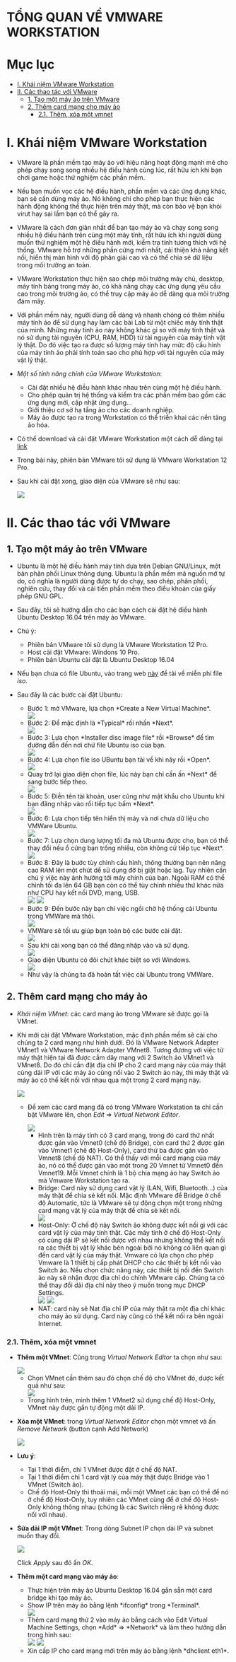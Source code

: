 # **TỔNG QUAN VỀ VMWARE WORKSTATION**

# Mục lục 

- [I. Khái niệm VMware Workstation](#KhainiemVMwareWorkstation)
- [II. Các thao tác với VMware](#CacthaotacvoiVMware)
    - [1. Tạo một máy ảo trên VMware](#TaomotmayaotrenVMware)
    - [2. Thêm card mạng cho máy ảo](#Themcardmangchomayao)
         - [2.1. Thêm, xóa một vmnet](#Themxoamotvmnet)

<a name="KhainiemVMwareWorkstation"></a>

# I. Khái niệm VMware Workstation
- VMware là phần mềm tạo máy ảo với hiệu năng hoạt động mạnh mẽ cho phép chạy song song nhiều hệ điều hành cùng lúc, rất hữu ích khi bạn chơi game hoặc thử nghiệm các phần mềm. 
- Nếu bạn muốn vọc các hệ điều hành, phần mềm và các ứng dụng khác, bạn sẽ cần dùng máy ảo. Nó không chỉ cho phép bạn thực hiện các hành động không thể thực hiện trên máy thật, mà còn bảo vệ bạn khỏi virut hay sai lầm bạn có thể gây ra.
- VMware là cách đơn giản nhất để bạn tạo máy ảo và chạy song song nhiều hệ điều hành trên cùng một máy tính, rất hữu ích khi người dùng muốn thử nghiệm một hệ điều hành mới, kiểm tra tính tương thích với hệ thống. VMware hỗ trợ những phần cứng mới nhất, cải thiện khả năng kết nối, hiển thị màn hình với độ phân giải cao và có thể chia sẻ dữ liệu trong môi trường an toàn.
- VMware Workstation thực hiện sao chép môi trường máy chủ, desktop, máy tính bảng trong máy ảo, có khả năng chạy các ứng dụng yêu cầu cao trong môi trường ảo, có thể truy cập máy ảo dễ dàng qua môi trường đám mây.
- Với phần mềm này, người dùng dễ dàng và nhanh chóng có thêm nhiều máy tính ảo để sử dụng hay làm các bài Lab từ một chiếc máy tính thật của mình. Những máy tính ảo này không khác gì so với máy tính thật và nó sử dụng tài nguyên (CPU, RAM, HDD) từ tài nguyên của máy tính vật lý thật. Do đó việc tạo ra được số lượng máy tính hay mức độ cấu hình của máy tính ảo phải tính toán sao cho phù hợp với tài nguyên của máy vật lý thật.
- *Một số tính năng chính của VMware Workstation*:
   <ul>
   <li> Cài đặt nhiều hệ điều hành khác nhau trên cùng một hệ điều hành.</li>
   <li> Cho phép quản trị hệ thống và kiểm tra các phần mềm bao gồm các ứng dụng mới, cập nhật ứng dụng...</li>
   <li> Giới thiệu cơ sở hạ tầng ảo cho các doanh nghiệp.</li>
   <li> Máy ảo được tạo ra trong Workstation có thể triển khai các nền tảng ảo hóa.</li>
   </ul>

- Có thể download và cài đặt VMware Workstation một cách dễ dàng tại [link](https://my.vmware.com/web/vmware/info/slug/desktop_end_user_computing/vmware_workstation/10_0)
- Trong bài này, phiên bản VMware tôi sử dụng là VMware Workstation 12 Pro.
- Sau khi cài đặt xong, giao diện của VMware sẽ như sau:

   <img src="http://2.pik.vn/201881a89485-e88a-4652-809f-d037d1e54826.png">

<a name="CacthaotacvoiVMware"></a>

# II. Các thao tác với VMware

<a name="TaomotmayaotrenVMware"></a>

## 1. Tạo một máy ảo trên VMware
- Ubuntu là một hệ điều hành máy tính dựa trên Debian GNU/Linux, một bản phân phối Linux thông dụng. Ubuntu là phần mềm mã nguồn mở tự do, có nghĩa là người dùng được tự do chạy, sao chép, phân phối, nghiên cứu, thay đổi và cải tiến phần mềm theo điều khoản của giấy phép GNU GPL.
- Sau đây, tôi sẽ hướng dẫn cho các bạn cách cài đặt hệ điều hành Ubuntu Desktop 16.04 trên máy ảo VMware.
- Chú ý:
   <ul>
   <li> Phiên bản VMware tôi sử dụng là VMware Workstation 12 Pro.</li>
   <li> Host cài đặt VMware: Windons 10 Pro.</li>
   <li> Phiên bản Ubuntu cài đặt là Ubuntu Desktop 16.04</li>
   </ul>

- Nếu bạn chưa có file Ubuntu, vào trang web [này](https://www.ubuntu.com/download) để tải về miễn phí file *iso*.
- Sau đây là các bước cài đặt Ubuntu:
   <ul>
   <li> Bước 1: mở VMware, lựa chọn *Create a New Virtual Machine*.</li>

   <img src="http://2.pik.vn/2018ee6a34d0-4536-4a73-ab45-61061e1baa71.png">

   <li> Bước 2: Để mặc định là *Typical* rồi nhấn *Next*.</li>

   <img src="http://2.pik.vn/2018caacad41-1248-43c0-8491-35836a28d2ee.png">

   <li> Bước 3: Lựa chọn *Installer disc image file* rồi *Browse* để tìm đường đẫn đến nơi chứ file Ubuntu iso của bạn.</li>

   <img src="http://2.pik.vn/20189387c522-3bda-4b25-889a-8d6c89cd1af1.png">

   <li> Bước 4: Lựa chọn file iso UBuntu bạn tải về khi nãy rồi *Open*.</li>

   <img src="http://2.pik.vn/2018213412ad-0b60-41ed-9f7f-962d2edafe07.png">

   <li> Quay trở lại giao diện chọn file, lúc này bạn chỉ cần ấn *Next* để sang bước tiếp theo.</li>

   <img src="http://2.pik.vn/201892b0aec2-aa20-447b-987f-6e21c8ff906e.png">

   <li> Bước 5: Điền tên tài khoản, user cũng như mật khẩu cho Ubuntu khi bạn đăng nhập vào rồi tiếp tục bấm *Next*.</li>

   <img src="http://2.pik.vn/201873cc135f-e465-48ad-8e7b-654ac774c283.png">

   <li> Bước 6: Lựa chọn tiếp tên hiển thị máy và nơi chưa dữ liệu cho VMWare Ubuntu.</li>

   <img src="http://2.pik.vn/20182566f686-b985-46fb-8074-f17abe6a7087.png">

   <li> Bước 7: Lựa chọn dung lượng tối đa mà Ubuntu được cho, bạn có thể thay đổi nếu ổ cứng bạn trống nhiều, còn không cứ tiếp tục *Next*.</li> 

   <img src="http://2.pik.vn/201877d404bf-051c-417f-a146-0e5729f09209.png">

   <li> Bước 8: Đây là bước tùy chỉnh cấu hình, thông thường bạn nên nâng cao RAM lên một chút dể sử dụng đỡ bị giật hoặc lag. Tuy nhiên cần chú ý việc này ảnh hưởng tới máy chính của bạn. Ngoài RAM có thể chỉnh tối đa lên 64 GB bạn còn có thể tùy chỉnh nhiều thứ khác nữa như CPU hay kết nối DVD, mạng, USB.</li>

   <img src="http://2.pik.vn/201821297114-8ad2-4d9e-9304-e19ccea55c9c.png">

   <img src="http://2.pik.vn/2018e289670a-f661-415a-bc96-92a68ecf53d4.png">

   <li> Bước 9: Đến bước này bạn chỉ việc ngồi chờ hệ thống cài Ubuntu trong VMWare mà thôi.</li>

   <img src="http://2.pik.vn/2018a4eee906-97d2-4152-8ca2-7c1d04808752.png">

   <li> VMWare sẽ tối ưu giúp bạn toàn bộ các bước cài đặt.</li> 

   <img src="http://2.pik.vn/2018d675b966-16eb-48b0-a78d-6a217522ccf5.png">

   <li> Sau khi cài xong bạn có thể đăng nhập vào và sử dụng.</li>

   <img src="http://2.pik.vn/201836627746-01fe-451a-a7eb-5bd0af4cd1d2.png">

   <li> Giao diện Ubuntu có đôi chút khác biệt so với Windows.</li>

   <img src="http://2.pik.vn/2018a801b5d6-0ddf-443a-93fc-b650f7f62aea.png">

  <li> Như vậy là chúng ta đã hoàn tất việc cài Ubuntu trong VMWare.</li>
   </ul>

<a name="Themcardmangchomayao"></a>

## 2. Thêm card mạng cho máy ảo
- *Khái niệm VMnet*: các card mạng ảo trong VMware sẽ được gọi là VMnet.
- Khi mới cài đặt VMware Workstation, mặc định phần mềm sẽ cài cho chúng ta 2 card mạng như hình dưới. Đó là VMware Network Adapter VMnet1 và VMware Network Adapter VMnet8. Tương đương với việc từ máy thật hiện tại đã được cắm dây mạng với 2 Switch ảo VMnet1 và VMnet8. Do đó chỉ cần đặt địa chỉ IP cho 2 card mạng này của máy thật cùng dải IP với các máy ảo cũng nối vào 2 Switch ảo này, thì máy thật và máy ảo có thể kết nối với nhau qua một trong 2 card mạng này.

  <img src="http://2.pik.vn/20181616d133-d357-46fd-950e-1dbbccded193.png">

  - Để xem các card mạng đã có trong VMware Workstation ta chỉ cần bật VMware lên, chọn *Edit* => *Virtual Network Editor*.

      <img src="http://2.pik.vn/20188c5aa962-2964-4c35-937b-d67dde863139.png">
     <ul>
     <li> Hình trên là máy tính có 3 card mạng, trong đó card thứ nhất được gán vào Vmnet0 (chế độ Bridge), còn card thứ 2 được gán vào Vmnet1 (chế độ Host-Only), card thứ ba được gán vào Vmnet8 (chế độ NAT). Có thể thấy với mỗi card mạng của máy ảo, nó có thể được gán vào một trong 20 Vmnet từ Vmnet0 đến Vmnet19. Mỗi Vmnet chính là 1 bộ chia mạng ảo hay Switch ảo mà Vmware Workstation tạo ra.</li>
     <li> Bridge: Card này sử dụng card vật lý (LAN, Wifi, Bluetooth…) của máy thật để chia sẻ kết nối. Mặc định VMware để Bridge ở chế độ Automatic, tức là VMware sẽ tự động chọn một trong những card mạng vật lý của máy thật để chia sẻ kết nối.</li>

     <img src="http://2.pik.vn/201821c4cb08-a1a0-4383-acb5-a0dbeb10154e.png">

      <li> Host-Only: Ở chế độ này Switch ảo không được kết nối gì với các card vật lý của máy tính thật. Các máy tính ở chế độ Host-Only có cùng dải IP sẽ kết nối được với nhau nhưng không thể kết nối ra các thiết bị vật lý khác bên ngoài bởi nó không có liên quan gì đến card vật lý của máy thật. Vmware có lựa chọn cho phép Vmware là 1 thiết bị cấp phát DHCP cho các thiết bị kết nối vào Switch ảo. Nếu chọn chức năng này, các thiết bị nối đến Switch ảo này sẽ nhận được địa chỉ do chính VMware cấp. Chúng ta có thể thay đổi dải địa chỉ này theo ý muốn trong mục DHCP Settings. </li>

     <img src="http://2.pik.vn/2018aeff944b-e8e2-4ced-a9ee-24f6c93ee9f3.png">

     <img src="http://2.pik.vn/2018f6103175-8341-4a82-9d0e-bfed905e11ab.png">

     <li> NAT: card này sẽ Nat địa chỉ IP của máy thật ra một địa chỉ khác cho máy ảo sử dụng. Card này cũng có thể kết nối ra bên ngoài Internet.</li>
     </ul>

<a name="Themxoamotvmnet"></a>

### 2.1. Thêm, xóa một vmnet
- **Thêm một VMnet**: Cũng trong *Virtual Network Editor* ta chọn như sau:

  <img src="http://2.pik.vn/201881e1edf8-3bef-4d08-a975-a7cd4df1f342.png">
  
   <ul>
   <li> Chọn VMnet cần thêm sau đó chọn chế độ cho VMnet đó, dược kết quả như sau:</li>
   <img src="http://2.pik.vn/201893c45ba3-43aa-406e-a5a7-3ad48898bd98.png">
   <li> Trong hình trên, mình thêm 1 VMnet2 sử dụng chế độ Host-Only, VMnet này được gắn tự động một dải IP.</li>
   </ul>

- **Xóa một VMnet**: trong *Virtual Network Editor* chọn một vmnet và ấn *Remove Network* (button cạnh Add Network)

  <img src="http://2.pik.vn/201834e08eb4-e589-4b7c-9732-ec48c7b8e5c8.png">

- **Lưu ý**: 

   <ul>
   <li> Tại 1 thời điểm, chỉ 1 VMnet được đặt ở chế độ NAT.</li>
   <li> Tại 1 thời điểm chỉ 1 card vật lý của máy thật được Bridge vào 1 VMnet (Switch ảo).</li>
   <li> Chế độ Host-Only thì thoải mái, mỗi một VMnet các bạn có thể để nó ở chế độ Host-Only, tuy nhiên các VMnet cùng để ở chế độ Host-Only không thông nhau (chúng là các Switch riêng rẽ không được nối với nhau).</li>
   </ul>

- **Sửa dải IP một VMnet**: Trong dòng Subnet IP chọn dải IP và subnet muốn thay đổi.

  <img src="http://2.pik.vn/20186778d4e4-402b-4843-9152-8782eb499923.png">

  Click *Apply* sau đó ấn *OK*.

- **Thêm một card mạng vào máy ảo**: 
  <ul>
  <li> Thực hiện trên máy ảo Ubuntu Desktop 16.04 gắn sẵn một card bridge khi tạo máy ảo.</li>
  <li> Show IP trên máy ảo bằng lệnh *ifconfig* trong *Terminal*.</li>

  <img src="http://2.pik.vn/20189e7a5163-5e54-4051-9cbb-6eaead3c121d.png">

  <li> Thêm card mạng thứ 2 vào máy ảo bằng cách vào Edit Virtual Machine Settings, chọn *Add* => *Network* và làm theo hướng dẫn trong hình sau:</li>

  <img src="http://2.pik.vn/2018c7ce61ba-da5e-4d6d-8473-d5b0a7f6d85f.png">

  <img src="http://2.pik.vn/201881e76a27-0432-4b61-be7f-75d383afbb78.png">

  <li> Xin cấp IP cho card mạng mới trên máy ảo bằng lệnh *dhclient eth1*.</li>
  

  










       

























